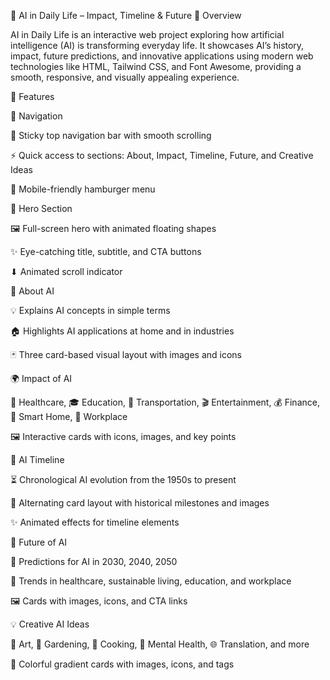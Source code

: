 🤖 AI in Daily Life – Impact, Timeline & Future
🌟 Overview

AI in Daily Life is an interactive web project exploring how artificial intelligence (AI) is transforming everyday life. It showcases AI’s history, impact, future predictions, and innovative applications using modern web technologies like HTML, Tailwind CSS, and Font Awesome, providing a smooth, responsive, and visually appealing experience.

🚀 Features

🧭 Navigation

📌 Sticky top navigation bar with smooth scrolling

⚡ Quick access to sections: About, Impact, Timeline, Future, and Creative Ideas

📱 Mobile-friendly hamburger menu

🎨 Hero Section

🖼 Full-screen hero with animated floating shapes

✨ Eye-catching title, subtitle, and CTA buttons

⬇ Animated scroll indicator

📖 About AI

💡 Explains AI concepts in simple terms

🏠 Highlights AI applications at home and in industries

🃏 Three card-based visual layout with images and icons

🌍 Impact of AI

🏥 Healthcare, 🎓 Education, 🚗 Transportation, 🎬 Entertainment, 💰 Finance, 🏡 Smart Home, 💼 Workplace

🖼 Interactive cards with icons, images, and key points

📅 AI Timeline

⏳ Chronological AI evolution from the 1950s to present

🔄 Alternating card layout with historical milestones and images

✨ Animated effects for timeline elements

🔮 Future of AI

📅 Predictions for AI in 2030, 2040, 2050

🌱 Trends in healthcare, sustainable living, education, and workplace

🖼 Cards with images, icons, and CTA links

💡 Creative AI Ideas

🎨 Art, 🌱 Gardening, 🍳 Cooking, 🧠 Mental Health, 🌐 Translation, and more

🌈 Colorful gradient cards with images, icons, and tags
